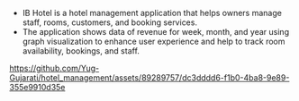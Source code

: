 - IB Hotel is a hotel management application that helps owners manage staff, rooms, customers, and booking services.
- The application shows data of revenue for week, month, and year using graph visualization to enhance user experience and help to track room availability, bookings, and staff.

https://github.com/Yug-Gujarati/hotel_management/assets/89289757/dc3dddd6-f1b0-4ba8-9e89-355e9910d35e

